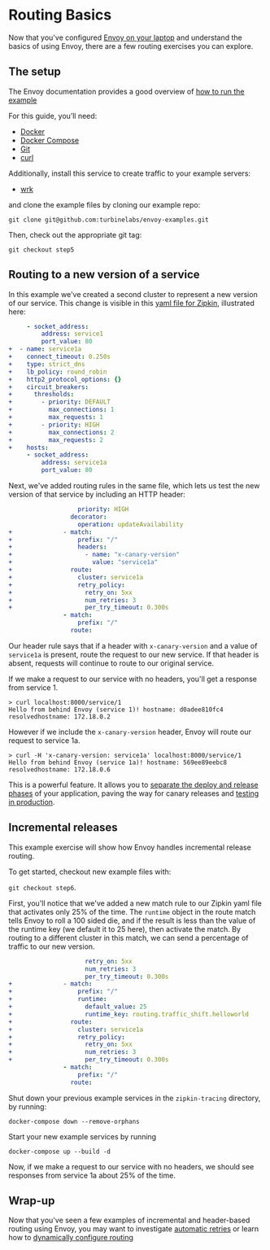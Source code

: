 # Routing Basics

Now that you've configured
[Envoy on your laptop](on-your-laptop.html)
and understand the basics of using Envoy, there are a few routing exercises you can explore.

## The setup

The Envoy documentation provides a good overview of
[how to run the example](https://www.envoyproxy.io/docs/envoy/latest/start/sandboxes/zipkin_tracing)

For this guide, you’ll need:

- [Docker](https://docs.docker.com/install/)
- [Docker Compose](https://docs.docker.com/compose/install/)
- [Git](https://help.github.com/articles/set-up-git/)
- [curl](https://curl.haxx.se/)

Additionally, install this service to create traffic to your example servers:

- [wrk](https://github.com/wg/wrk)

and clone the example files by cloning our example repo:

`git clone git@github.com:turbinelabs/envoy-examples.git`

Then, check out the appropriate git tag:

`git checkout step5`

## Routing to a new version of a service

In this example we've created a second cluster to represent a new version of our
service. This change is visible in this
[yaml file for Zipkin](https://github.com/turbinelabs/envoy-examples/blob/step5/zipkin-tracing/front-envoy-zipkin.yaml), illustrated here:

```yaml
     - socket_address:
         address: service1
         port_value: 80
+  - name: service1a
+    connect_timeout: 0.250s
+    type: strict_dns
+    lb_policy: round_robin
+    http2_protocol_options: {}
+    circuit_breakers:
+      thresholds:
+        - priority: DEFAULT
+          max_connections: 1
+          max_requests: 1
+        - priority: HIGH
+          max_connections: 2
+          max_requests: 2
+    hosts:
     - socket_address:
         address: service1a
         port_value: 80
```

Next, we've added routing rules in the same file, which lets us test the new version of that service by including an HTTP header:

```yaml
                   priority: HIGH
                 decorator:
                   operation: updateAvailability
+              - match:
+                  prefix: "/"
+                  headers:
+                    - name: "x-canary-version"
+                      value: "service1a"
+                route:
+                  cluster: service1a
+                  retry_policy:
+                    retry_on: 5xx
+                    num_retries: 3
+                    per_try_timeout: 0.300s
               - match:
                   prefix: "/"
                 route:
```

Our header rule says that if a header with `x-canary-version` and a value of
`service1a` is present, route the request to our new service. If that header is
absent, requests will continue to route to our original service.

If we make a request to our service with no headers, you'll get a response from
service 1.

```console
> curl localhost:8000/service/1
Hello from behind Envoy (service 1)! hostname: d0adee810fc4 resolvedhostname: 172.18.0.2
```

However if we include the `x-canary-version` header, Envoy will route our
request to service 1a.

```console
> curl -H 'x-canary-version: service1a' localhost:8000/service/1
Hello from behind Envoy (service 1a)! hostname: 569ee89eebc8 resolvedhostname: 172.18.0.6
```

This is a powerful feature. It allows you to
[separate the deploy and release phases](https://blog.turbinelabs.io/deploy-not-equal-release-part-one-4724bc1e726b)
of your application, paving the way for canary releases and
[testing in production](https://opensource.com/article/17/8/testing-production).

## Incremental releases

This example exercise will show how Envoy handles incremental release routing.

To get started, checkout new example files with:

`git checkout step6`.

First, you'll notice that we've added a new match rule to our Zipkin yaml file
that activates only 25% of the time. The `runtime` object in the route match
tells Envoy to roll a 100 sided die, and if the result is less than the value
of the runtime key (we default it to 25 here), then activate the match. By
routing to a different cluster in this match, we can send a percentage of
traffic to our new version.

```yaml
                     retry_on: 5xx
                     num_retries: 3
                     per_try_timeout: 0.300s
+              - match:
+                  prefix: "/"
+                  runtime:
+                    default_value: 25
+                    runtime_key: routing.traffic_shift.helloworld
+                route:
+                  cluster: service1a
+                  retry_policy:
+                    retry_on: 5xx
+                    num_retries: 3
+                    per_try_timeout: 0.300s
               - match:
                   prefix: "/"
                 route:
```

Shut down your previous example services in the `zipkin-tracing` directory, by
running:

`docker-compose down --remove-orphans`

Start your new example services by running

`docker-compose up --build -d`

Now, if we make a request to our service with no headers, we should see responses
from service 1a about 25% of the time.

## Wrap-up

Now that you've seen a few examples of incremental and header-based routing
using Envoy, you may want to investigate
[automatic retries](automatic-retries.html)
or learn how to
[dynamically configure routing](https://www.learnenvoy.io/articles/routing-configuration.html)
